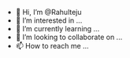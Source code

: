 - 👋 Hi, I’m @Rahulteju
- 👀 I’m interested in ...
- 🌱 I’m currently learning ...
- 💞️ I’m looking to collaborate on ...
- 📫 How to reach me ...

<!---
Rahulteju/Rahulteju is a ✨ special ✨ repository because its `README.md` (this file) appears on your GitHub profile.
You can click the Preview link to take a look at your changes.
--->
